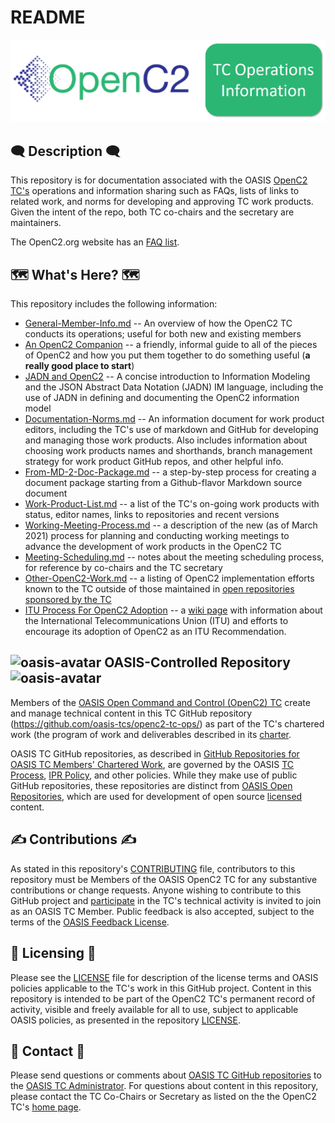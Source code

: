 # README

![TC Ops Header Graphic](images/TC_Ops_Header.png)

## :left_speech_bubble: Description :left_speech_bubble:

This repository is for documentation associated with the OASIS [OpenC2
TC's](https://www.oasis-open.org/committees/tc_home.php?wg_abbrev=openc2)
operations and information sharing such as FAQs, lists of links
to related work, and norms for developing and approving TC work
products. Given the intent of the repo, both TC co-chairs and the
secretary are maintainers.

The OpenC2.org website has an [FAQ list](https://openc2.org/faqs.html).

## :world_map:  What's Here? :world_map:

This repository includes the following information:

* [General-Member-Info.md](General-Member-Info.md)
  -- An overview of how the OpenC2 TC conducts its operations;
  useful for both new and existing members
* [An OpenC2 Companion](oc2-companion.md) -- a friendly, informal
  guide to all of the pieces of OpenC2 and how you put them
  together to do something useful (**a really good place to start**)
* [JADN and OpenC2](JADN-and-OpenC2.md) -- A concise introduction
  to Information Modeling and the JSON Abstract Data Notation
  (JADN) IM language, including the use of JADN in defining and
  documenting the OpenC2 information model
* [Documentation-Norms.md](Documentation-Norms.md)
  -- An information document for work product editors, including
  the TC's use of markdown and GitHub for developing and managing
  those work products. Also includes information about choosing
  work products names and shorthands, branch management strategy
  for work product GitHub repos, and other helpful info.
* [From-MD-2-Doc-Package.md](From-MD-2-Doc-Package.md) -- a step-by-step process
  for creating a document package starting from a Github-flavor Markdown source
  document
* [Work-Product-List.md](Work-Product-List.md) -- a list of the TC's on-going
  work products with status, editor names, links to repositories and recent
  versions
* [Working-Meeting-Process.md](Working-Meeting-Process.md) -- a description of
  the new (as of March 2021) process for planning and conducting working
  meetings to advance the development of work products in the OpenC2 TC
* [Meeting-Scheduling.md](Meeting-Scheduling.md)
  -- notes about the meeting scheduling process, for reference by
  co-chairs and the TC secretary
* [Other-OpenC2-Work.md](Other-OpenC2-Work.md)
  -- a listing of OpenC2 implementation efforts known to the TC
  outside of those maintained in [open repositories sponsored by
  the TC](https://github.com/oasis-open?utf8=%E2%9C%93&q=openc2-&type=&language=)
* [ITU Process For OpenC2 Adoption](https://github.com/oasis-tcs/openc2-tc-ops/wiki/ItuProcessForOpenC2Adoption)
  -- a [wiki page](https://github.com/oasis-tcs/openc2-tc-ops/wiki) with
  information about the International Telecommunications Union
  (ITU) and efforts to encourage its adoption of OpenC2 as an ITU
  Recommendation.

## ![oasis-avatar](https://avatars.githubusercontent.com/u/47402065?s=24&v=4) OASIS-Controlled Repository ![oasis-avatar](https://avatars.githubusercontent.com/u/47402065?s=24&v=4)

Members of the [OASIS Open Command and Control (OpenC2)
TC](https://www.oasis-open.org/committees/openc2/) create and
manage technical content in this TC GitHub repository
(https://github.com/oasis-tcs/openc2-tc-ops/) as part of the TC's
chartered work (the program of work and deliverables described in
its
[charter](https://www.oasis-open.org/committees/openc2/charter.php).

OASIS TC GitHub repositories, as described in [GitHub
Repositories for OASIS TC Members' Chartered
Work](https://www.oasis-open.org/resources/tcadmin/github-repositories-for-oasis-tc-members-chartered-work),
are governed by the OASIS [TC
Process](https://www.oasis-open.org/policies-guidelines/tc-process),
[IPR Policy](https://www.oasis-open.org/policies-guidelines/ipr),
and other policies. While they make use of public GitHub
repositories, these repositories are distinct from [OASIS Open
Repositories](https://www.oasis-open.org/resources/open-repositories),
which are used for development of open source
[licensed](https://www.oasis-open.org/resources/open-repositories/licenses)
content.


## :writing_hand: Contributions :writing_hand:

As stated in this repository's
[CONTRIBUTING](https://github.com/oasis-tcs/openc2-tc-ops/blob/main/CONTRIBUTING.md)
file, contributors to this repository must be Members of the
OASIS OpenC2 TC for any substantive contributions or change
requests. Anyone wishing to contribute to this GitHub project and
[participate](https://www.oasis-open.org/join/participation-instructions)
in the TC's technical activity is invited to join as an OASIS TC
Member. Public feedback is also accepted, subject to the terms of
the [OASIS Feedback
License](https://www.oasis-open.org/policies-guidelines/ipr#appendixa).


## :scroll: Licensing :scroll:

Please see the
[LICENSE](https://github.com/oasis-tcs/openc2-tc-ops/blob/main/LICENSE.md)
file for description of the license terms and OASIS policies
applicable to the TC's work in this GitHub project. Content in
this repository is intended to be part of the OpenC2 TC's
permanent record of activity, visible and freely available for
all to use, subject to applicable OASIS policies, as presented in
the repository
[LICENSE](https://github.com/oasis-tcs/openc2-tc-ops/blob/main/LICENSE.md).



## :envelope_with_arrow: Contact :envelope_with_arrow:

Please send questions or comments about [OASIS TC GitHub
repositories](https://www.oasis-open.org/resources/tcadmin/github-repositories-for-oasis-tc-members-chartered-work)
to the [OASIS TC Administrator](mailto:tc-admin@oasis-open.org).
For questions about content in this repository, please contact
the TC Co-Chairs or Secretary as listed on the the OpenC2 TC's
[home page](https://www.oasis-open.org/committees/openc2/).
